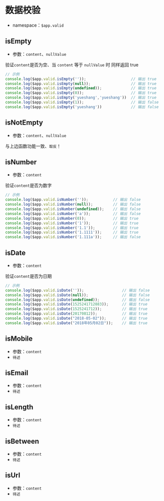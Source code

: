 <!-- ============================== 标题 ============================== -->
# 数据校验
* namespace：` $app.valid `

<!-- ============================== isEmpty ========================== -->
## isEmpty
* 参数：`content`、`nullValue` 

验证`content`是否为空、当 `content` 等于 `nullValue` 时 同样返回 true
```js
// 示例
console.log($app.valid.isEmpty(''));                    // 输出 true
console.log($app.valid.isEmpty(null));                  // 输出 true
console.log($app.valid.isEmpty(undefined));             // 输出 true
console.log($app.valid.isEmpty(0));                     // 输出 true
console.log($app.valid.isEmpty('yueshang','yueshang'))  // 输出 true
console.log($app.valid.isEmpty(1));                     // 输出 false
console.log($app.valid.isEmpty('yueshang'))             // 输出 false
```

<!-- ============================== isNotEmpty ======================= -->
## isNotEmpty
* 参数：`content`、`nullValue`

与上边函数功能一致、`取反`！

<!-- ============================== isNumber ========================= -->
## isNumber
* 参数：`content` 

验证`content`是否为数字
```js
// 示例
console.log($app.valid.isNumber(''));           // 输出 false
console.log($app.valid.isNumber(null));         // 输出 false
console.log($app.valid.isNumber(undefined));    // 输出 false
console.log($app.valid.isNumber('a'));          // 输出 false
console.log($app.valid.isNumber(0));            // 输出 true
console.log($app.valid.isNumber('1'));          // 输出 true
console.log($app.valid.isNumber('1.1'));        // 输出 true
console.log($app.valid.isNumber('1.1111'));     // 输出 true
console.log($app.valid.isNumber('1.111a'));     // 输出 false
```

<!-- ============================== isDate ========================= -->
## isDate
* 参数：`content`

验证`content`是否为日期
```js
// 示例
console.log($app.valid.isDate(''));                 // 输出 false
console.log($app.valid.isDate(null));               // 输出 false
console.log($app.valid.isDate(undefined));          // 输出 false
console.log($app.valid.isDate(1525241712883));      // 输出 true
console.log($app.valid.isDate(1525241712));         // 输出 true
console.log($app.valid.isDate(20170812));           // 输出 true
console.log($app.valid.isDate("2018-05-02"));       // 输出 true
console.log($app.valid.isDate("2018年05月02日"));    // 输出 true
```

<!-- ============================== isMobile ========================= -->
## isMobile
* 参数：`content`
* `待述`
<!-- ============================== isEmail ========================= -->
## isEmail
* 参数：`content`
* `待述`
<!-- ============================== isLength ========================= -->
## isLength
* 参数：`content`
* `待述`
<!-- ============================== isBetween ========================= -->
## isBetween
* 参数：`content`
* `待述`
<!-- ============================== isUrl ========================= -->
## isUrl
* 参数：`content`
* `待述`